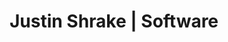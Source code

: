---
layout: layouts/base.njk
title: "Justin Shrake | Software"
templateClass: tmpl-post
permalink: "software/"
eleventyNavigation:
  key: Software
  order: 10
---